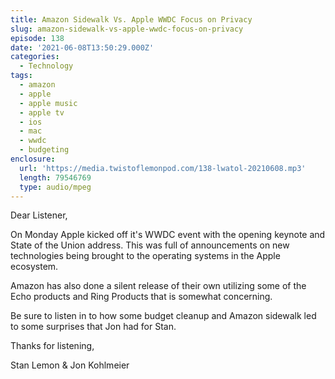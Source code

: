```yaml
---
title: Amazon Sidewalk Vs. Apple WWDC Focus on Privacy
slug: amazon-sidewalk-vs-apple-wwdc-focus-on-privacy
episode: 138
date: '2021-06-08T13:50:29.000Z'
categories:
  - Technology
tags:
  - amazon
  - apple
  - apple music
  - apple tv
  - ios
  - mac
  - wwdc
  - budgeting
enclosure:
  url: 'https://media.twistoflemonpod.com/138-lwatol-20210608.mp3'
  length: 79546769
  type: audio/mpeg
---
```


Dear Listener,

On Monday Apple kicked off it's WWDC event with the opening keynote and State of the Union address. This was full of announcements on new technologies being brought to the operating systems in the Apple ecosystem.

Amazon has also done a silent release of their own utilizing some of the Echo products and Ring Products that is somewhat concerning.

Be sure to listen in to how some budget cleanup and Amazon sidewalk led to some surprises that Jon had for Stan.

Thanks for listening,

Stan Lemon & Jon Kohlmeier
